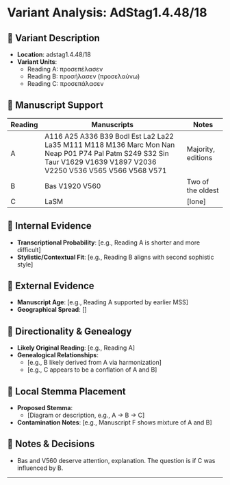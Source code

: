 # Variant Analysis: AdStag1.4.48/18

## 📌 Variant Description
- **Location**: adstag1.4.48/18
- **Variant Units**: 
  - Reading A: προσεπέλασεν
  - Reading B: προσήλασεν (προσελαύνω)
  - Reading C: προσεπάλασεν

## 🧬 Manuscript Support
| Reading | Manuscripts | Notes |
|--------|-------------|-------|
| A      | A116 A25 A336 B39 Bodl Est La2 La22 La35 M111 M118 M136 Marc Mon Nan Neap P01 P74 Pal Patm S249 S32 Sin Taur V1629 V1639 V1897 V2036 V2250 V536 V565 V566 V568 V571 | Majority, editions |
| B      | Bas V1920 V560 | Two of the oldest |
| C      | LaSM | [lone] |

## 🧠 Internal Evidence
- **Transcriptional Probability**: [e.g., Reading A is shorter and more difficult]
- **Stylistic/Contextual Fit**: [e.g., Reading B aligns with second sophistic style]

## 🧭 External Evidence
- **Manuscript Age**: [e.g., Reading A supported by earlier MSS]
- **Geographical Spread**: []

## 🔄 Directionality & Genealogy
- **Likely Original Reading**: [e.g., Reading A]
- **Genealogical Relationships**:
  - [e.g., B likely derived from A via harmonization]
  - [e.g., C appears to be a conflation of A and B]

## 🌿 Local Stemma Placement
- **Proposed Stemma**:
  - [Diagram or description, e.g., A → B → C]
- **Contamination Notes**: [e.g., Manuscript F shows mixture of A and B]

## 📝 Notes & Decisions
- Bas and V560 deserve attention, explanation. The question is if C was influenced by B.

---